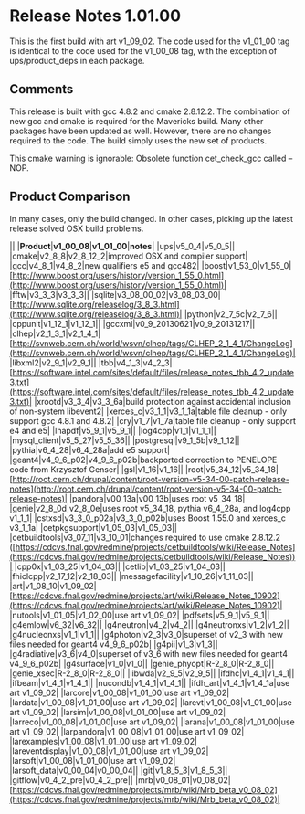 Release Notes 1.01.00
==============================================

This is the first build with art v1_09_02. The code used for the v1_01_00 tag is identical to the code used for the v1_00_08 tag, with the exception of ups/product_deps in each package.

Comments
----------------------

This release is built with gcc 4.8.2 and cmake 2.8.12.2. The combination of new gcc and cmake is required for the Mavericks build. Many other packages have been updated as well. However, there are no changes required to the code. The build simply uses the new set of products.

This cmake warning is ignorable: Obsolete function cet_check_gcc called – NOP.

Product Comparison
------------------------------------------

In many cases, only the build changed. In other cases, picking up the latest release solved OSX build problems.

||
|**Product**|**v1_00_08**|**v1_01_00**|**notes**|
|ups|v5_0_4|v5_0_5||
|cmake|v2_8_8|v2_8_12_2|improved OSX and compiler support|
|gcc|v4_8_1|v4_8_2|new qualifiers e5 and gcc482|
|boost|v1_53_0|v1_55_0|[http://www.boost.org/users/history/version_1_55_0.html](http://www.boost.org/users/history/version_1_55_0.html)|
|fftw|v3_3_3|v3_3_3||
|sqlite|v3_08_00_02|v3_08_03_00|[http://www.sqlite.org/releaselog/3_8_3.html](http://www.sqlite.org/releaselog/3_8_3.html)|
|python|v2_7_5c|v2_7_6||
|cppunit|v1_12_1|v1_12_1||
|gccxml|v0_9_20130621|v0_9_20131217||
|clhep|v2_1_3_1|v2_1_4_1|[http://svnweb.cern.ch/world/wsvn/clhep/tags/CLHEP_2_1_4_1/ChangeLog](http://svnweb.cern.ch/world/wsvn/clhep/tags/CLHEP_2_1_4_1/ChangeLog)|
|libxml2|v2_9_1|v2_9_1||
|tbb|v4_1_3|v4_2_3|[https://software.intel.com/sites/default/files/release_notes_tbb_4.2_update3.txt](https://software.intel.com/sites/default/files/release_notes_tbb_4.2_update3.txt)|
|xrootd|v3_3_4|v3_3_6a|build protection against accidental inclusion of non-system libevent2|
|xerces_c|v3_1_1|v3_1_1a|table file cleanup - only support gcc 4.8.1 and 4.8.2|
|cry|v1_7|v1_7a|table file cleanup - only support e4 and e5|
|lhapdf|v5_9_1|v5_9_1||
|log4cpp|v1_1|v1_1_1||
|mysql_client|v5_5_27|v5_5_36||
|postgresql|v9_1_5b|v9_1_12||
|pythia|v6_4_28|v6_4_28a|add e5 support|
|geant4|v4_9_6_p02|v4_9_6_p02b|backported correction to PENELOPE code from Krzysztof Genser|
|gsl|v1_16|v1_16||
|root|v5_34_12|v5_34_18|[http://root.cern.ch/drupal/content/root-version-v5-34-00-patch-release-notes](http://root.cern.ch/drupal/content/root-version-v5-34-00-patch-release-notes)|
|pandora|v00_13a|v00_13b|uses root v5_34_18|
|genie|v2_8_0d|v2_8_0e|uses root v5_34_18, pythia v6_4_28a, and log4cpp v1_1_1|
|cstxsd|v3_3_0_p02a|v3_3_0_p02b|uses Boost 1.55.0 and xerces_c v3_1_1a|
|cetpkgsupport|v1_05_03|v1_05_03||
|cetbuildtools|v3_07_11|v3_10_01|changes required to use cmake 2.8.12.2 ([https://cdcvs.fnal.gov/redmine/projects/cetbuildtools/wiki/Release_Notes](https://cdcvs.fnal.gov/redmine/projects/cetbuildtools/wiki/Release_Notes))|
|cpp0x|v1_03_25|v1_04_03||
|cetlib|v1_03_25|v1_04_03||
|fhiclcpp|v2_17_12|v2_18_03||
|messagefacility|v1_10_26|v1_11_03||
|art|v1_08_10|v1_09_02|[https://cdcvs.fnal.gov/redmine/projects/art/wiki/Release_Notes_10902](https://cdcvs.fnal.gov/redmine/projects/art/wiki/Release_Notes_10902)|
|nutools|v1_01_05|v1_02_00|use art v1_09_02|
|pdfsets|v5_9_1|v5_9_1||
|g4emlow|v6_32|v6_32||
|g4neutron|v4_2|v4_2||
|g4neutronxs|v1_2|v1_2||
|g4nucleonxs|v1_1|v1_1||
|g4photon|v2_3|v3_0|superset of v2_3 with new files needed for geant4 v4_9_6_p02b|
|g4pii|v1_3|v1_3||
|g4radiative|v3_6|v4_0|superset of v3_6 with new files needed for geant4 v4_9_6_p02b|
|g4surface|v1_0|v1_0||
|genie_phyopt|R-2_8_0|R-2_8_0||
|genie_xsec|R-2_8_0|R-2_8_0||
|libwda|v2_9_5|v2_9_5||
|ifdhc|v1_4_1|v1_4_1||
|ifbeam|v1_4_1|v1_4_1||
|nucondb|v1_4_1|v1_4_1||
|ifdh_art|v1_4_1|v1_4_1a|use art v1_09_02|
|larcore|v1_00_08|v1_01_00|use art v1_09_02|
|lardata|v1_00_08|v1_01_00|use art v1_09_02|
|larevt|v1_00_08|v1_01_00|use art v1_09_02|
|larsim|v1_00_08|v1_01_00|use art v1_09_02|
|larreco|v1_00_08|v1_01_00|use art v1_09_02|
|larana|v1_00_08|v1_01_00|use art v1_09_02|
|larpandora|v1_00_08|v1_01_00|use art v1_09_02|
|larexamples|v1_00_08|v1_01_00|use art v1_09_02|
|lareventdisplay|v1_00_08|v1_01_00|use art v1_09_02|
|larsoft|v1_00_08|v1_01_00|use art v1_09_02|
|larsoft_data|v0_00_04|v0_00_04||
|git|v1_8_5_3|v1_8_5_3||
|gitflow|v0_4_2_pre|v0_4_2_pre||
|mrb|v0_08_01|v0_08_02|[https://cdcvs.fnal.gov/redmine/projects/mrb/wiki/Mrb_beta_v0_08_02](https://cdcvs.fnal.gov/redmine/projects/mrb/wiki/Mrb_beta_v0_08_02)|
